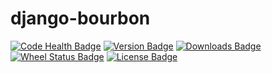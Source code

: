django-bourbon
==============

[![Code Health Badge](https://landscape.io/github/benbacardi/django-bourbon/master/landscape.png)](https://landscape.io/github/benbacardi/django-bourbon)
[![Version Badge](https://img.shields.io/pypi/v/django-bourbon.svg)][pypi]
[![Downloads Badge](https://img.shields.io/pypi/dm/django-bourbon.svg)][pypi]
[![Wheel Status Badge](https://img.shields.io/pypi/wheel/django-bourbon.svg)][pypi]
[![License Badge](https://img.shields.io/pypi/l/django-bourbon.svg)][pypi]

[pypi]: https://pypi.python.org/pypi/django-bourbon/
